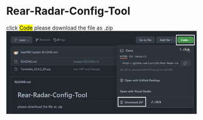 # Rear-Radar-Config-Tool

click <mark>Code</mark> please download the file as .zip
![logging](download.png)
